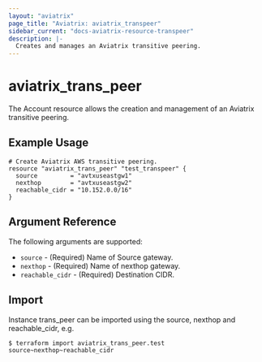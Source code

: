 ```yaml
---
layout: "aviatrix"
page_title: "Aviatrix: aviatrix_transpeer"
sidebar_current: "docs-aviatrix-resource-transpeer"
description: |-
  Creates and manages an Aviatrix transitive peering.
---
```


# aviatrix_trans_peer

The Account resource allows the creation and management of an Aviatrix transitive peering.

## Example Usage

```hcl
# Create Aviatrix AWS transitive peering.
resource "aviatrix_trans_peer" "test_transpeer" {
  source         = "avtxuseastgw1"
  nexthop        = "avtxuseastgw2"
  reachable_cidr = "10.152.0.0/16"
}
```

## Argument Reference

The following arguments are supported:

* `source` - (Required) Name of Source gateway.
* `nexthop` - (Required) Name of nexthop gateway.
* `reachable_cidr` - (Required) Destination CIDR.

## Import

Instance trans_peer can be imported using the source, nexthop and reachable_cidr, e.g.

```
$ terraform import aviatrix_trans_peer.test source~nexthop~reachable_cidr
```
